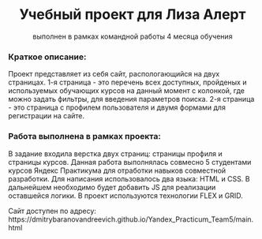 <h1 align="center">Учебный проект для Лиза Алерт</h1>
<p align="center">выполнен в рамках командной работы 4 месяца обучения</p>
<h3>Краткое описание:</h3>
<p>Проект представляет из себя сайт, распологающийся на двух страницах. 1-я страница - это перечень всех доступных, пройденых и используемых обучающих курсов на данный момент с колонкой, где можно задать фильтры, для введения параметров поиска. 2-я страница - это страница с профилем пользователя и двумя формами для регистрации на сайте.</p>
<h3>Работа выполнена в рамках проекта:</h3>
<p>В задание входила верстка двух страниц: страницы профиля и страницы курсов.
Данная работа выполнялась совмесно 5 студентами курсов Яндекс Практикума для отработки навыков совместной разработки. Для написания использовалось два языка: HTML и CSS.  В дальнейшем необходимо будет добавить JS для реализации оставшейся логики. В проект используются технологии FLEX и GRID.</p>
<p>Сайт доступен по адресу: https://dmitrybaranovandreevich.github.io/Yandex_Practicum_Team5/main.html</p>

